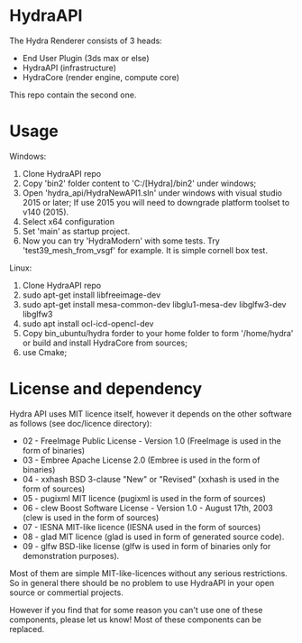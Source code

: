 # HydraAPI
The Hydra Renderer consists of 3 heads:

- End User Plugin (3ds max or else)
- HydraAPI (infrastructure)
- HydraCore (render engine, compute core)

This repo contain the second one.

# Usage

Windows:

1. Clone HydraAPI repo
2. Copy 'bin2' folder content to 'C:/[Hydra]/bin2' under windows;
3. Open 'hydra_api/HydraNewAPI1.sln' under windows with visual studio 2015 or later; If use 2015 you will need to downgrade platform toolset to v140 (2015).
4. Select x64 configuration
5. Set 'main' as startup project.
6. Now you can try 'HydraModern' with some tests. Try 'test39_mesh_from_vsgf' for example. It is simple cornell box test.

Linux:
1. Clone HydraAPI repo
2. sudo apt-get install libfreeimage-dev
3. sudo apt-get install mesa-common-dev libglu1-mesa-dev libglfw3-dev libglfw3
4. sudo apt install ocl-icd-opencl-dev
5. Copy bin_ubuntu/hydra forder to your home folder to form '/home/hydra' or build and install HydraCore from sources; 
6. use Cmake;

# License and dependency

Hydra API uses MIT licence itself, however it depends on the other software as follows (see doc/licence directory):

* 02 - FreeImage Public License - Version 1.0 (FreeImage is used in the form of binaries)
* 03 - Embree Apache License 2.0 (Embree is used in the form of binaries)
* 04 - xxhash BSD 3-clause "New" or "Revised" (xxhash is used in the form of sources)
* 05 - pugixml MIT licence (pugixml is used in the form of sources)
* 06 - clew Boost Software License - Version 1.0 - August 17th, 2003 (clew is used in the form of sources)
* 07 - IESNA MIT-like licence (IESNA used in the form of sources)
* 08 - glad MIT licence (glad is used in form of generated source code).
* 09 - glfw BSD-like license (glfw is used in form of binaries only for demonstration purposes).

Most of them are simple MIT-like-licences without any serious restrictions. 
So in general there should be no problem to use HydraAPI in your open source or commertial projects. 

However if you find that for some reason you can't use one of these components, please let us know!
Most of these components can be replaced.
